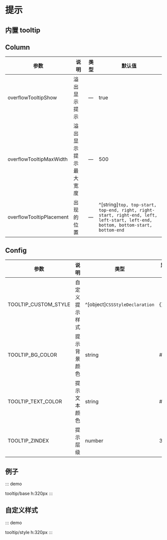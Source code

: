# 提示

## 内置 tooltip

## Column

| 参数                     | 说明                 | 类型 | 默认值                                                                                                                 |
| ------------------------ | -------------------- | ---- | ---------------------------------------------------------------------------------------------------------------------- |
| overflowTooltipShow      | 溢出显示提示         | —    | true                                                                                                                   |
| overflowTooltipMaxWidth  | 溢出显示提示最大宽度 | —    | 500                                                                                                                    |
| overflowTooltipPlacement | 出现的位置           | —    |  ^[string]`top, top-start, top-end, right, right-start, right-end, left, left-start, left-end, bottom, bottom-start, bottom-end` |

## Config

| 参数                 | 说明           | 类型                           | 默认值 |
| -------------------- | -------------- | ------------------------------ | ------ |
| TOOLTIP_CUSTOM_STYLE | 自定义提示样式 | ^[object]`CSSStyleDeclaration` | {}     |
| TOOLTIP_BG_COLOR     | 提示背景颜色   | string                         | #000   |
| TOOLTIP_TEXT_COLOR   | 提示文本颜色   | string                         | #fff   |
| TOOLTIP_ZINDEX       | 提示层级       | number                         | 3000   |

## 例子

::: demo

tooltip/base
h:320px
:::

## 自定义样式

::: demo

tooltip/style
h:320px
:::
